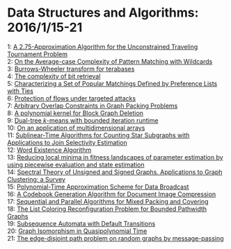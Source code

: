 # Data Structures and Algorithms: 2016/1/15-21  
1: [A 2.75-Approximation Algorithm for the Unconstrained Traveling  Tournament Problem](https://doi.org/10.48550/arXiv.1110.0620)  
2: [On the Average-case Complexity of Pattern Matching with Wildcards](https://doi.org/10.48550/arXiv.1407.0950)  
3: [Burrows-Wheeler transform for terabases](https://doi.org/10.48550/arXiv.1511.00898)  
4: [The complexity of bit retrieval](https://doi.org/10.48550/arXiv.1601.03428)  
5: [Characterizing a Set of Popular Matchings Defined by Preference Lists  with Ties](https://doi.org/10.48550/arXiv.1601.03458)  
6: [Protection of flows under targeted attacks](https://doi.org/10.48550/arXiv.1601.03603)  
7: [Arbitrary Overlap Constraints in Graph Packing Problems](https://doi.org/10.48550/arXiv.1601.03676)  
8: [A polynomial kernel for Block Graph Deletion](https://doi.org/10.48550/arXiv.1506.08477)  
9: [Dual-tree $k$-means with bounded iteration runtime](https://doi.org/10.48550/arXiv.1601.03754)  
10: [On an application of multidimensional arrays](https://doi.org/10.48550/arXiv.1601.03928)  
11: [Sublinear-Time Algorithms for Counting Star Subgraphs with Applications  to Join Selectivity Estimation](https://doi.org/10.48550/arXiv.1601.04233)  
12: [Word Existence Algorithm](https://doi.org/10.48550/arXiv.1601.04248)  
13: [Reducing local minima in fitness landscapes of parameter estimation by  using piecewise evaluation and state estimation](https://doi.org/10.48550/arXiv.1601.04458)  
14: [Spectral Theory of Unsigned and Signed Graphs. Applications to Graph  Clustering: a Survey](https://doi.org/10.48550/arXiv.1601.04692)  
15: [Polynomial-Time Approximation Scheme for Data Broadcast](https://doi.org/10.48550/arXiv.cs/0205012)  
16: [A Codebook Generation Algorithm for Document Image Compression](https://doi.org/10.48550/arXiv.cs/0205029)  
17: [Sequential and Parallel Algorithms for Mixed Packing and Covering](https://doi.org/10.48550/arXiv.cs/0205039)  
18: [The List Coloring Reconfiguration Problem for Bounded Pathwidth Graphs](https://doi.org/10.48550/arXiv.1407.4235)  
19: [Subsequence Automata with Default Transitions](https://doi.org/10.48550/arXiv.1510.08748)  
20: [Graph Isomorphism in Quasipolynomial Time](https://doi.org/10.48550/arXiv.1512.03547)  
21: [The edge-disjoint path problem on random graphs by message-passing](https://doi.org/10.48550/arXiv.1503.00540)  
